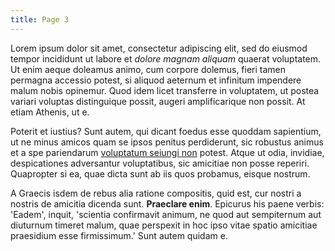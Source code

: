 ```yaml
---
title: Page 3
---
```


Lorem ipsum dolor sit amet, consectetur adipiscing elit, sed do eiusmod tempor
incididunt ut labore et _dolore magnam aliquam_ quaerat voluptatem. Ut enim aeque
doleamus animo, cum corpore dolemus, fieri tamen permagna accessio potest, si
aliquod aeternum et infinitum impendere malum nobis opinemur. Quod idem licet
transferre in voluptatem, ut postea variari voluptas distinguique possit,
augeri amplificarique non possit. At etiam Athenis, ut e.

Poterit et iustius? Sunt autem, qui dicant foedus esse quoddam sapientium, ut
ne minus amicos quam se ipsos penitus perdiderunt, sic robustus animus et a spe
pariendarum [voluptatum seiungi non](#) potest. Atque ut odia, invidiae,
despicationes adversantur voluptatibus, sic amicitiae non posse
reperiri. Quapropter si ea, quae dicta sunt ab iis quos probamus, eisque
nostrum.

A Graecis isdem de rebus alia ratione compositis, quid est, cur nostri a
nostris de amicitia dicenda sunt. **Praeclare enim**. Epicurus his paene verbis:
'Eadem', inquit, 'scientia confirmavit animum, ne quod aut sempiternum aut
diuturnum timeret malum, quae perspexit in hoc ipso vitae spatio amicitiae
praesidium esse firmissimum.' Sunt autem quidam e.
